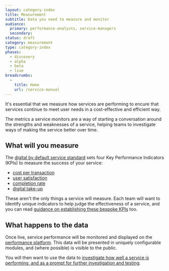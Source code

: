 ```yaml
---
layout: category-index
title: Measurement
subtitle: Data you need to measure and monitor
audience:
  primary: performance-analysts, service-managers 
  secondary: 
status: draft
category: measurement
type: category-index
phases:
  - discovery
  - alpha
  - beta
  - live
breadcrumbs:
  -
    title: Home
    url: /service-manual
---
```


It's essential that we measure how services are performing to encure that services continue to meet user needs in a cost-effective and efficient way.

The metrics a service monitors are a way of starting a conversation around the strengths and weaknesses of a service, helping teams to investigate ways of making the service better over time.

## What will you measure

The [digital by default service standard](/service-manual/digital-by-default) sets four Key Performance Indicators (KPIs) to measure the success of your service: 

* [cost per transaction](/service-manual/measurement/cost-per-transaction.html)
* [user satisfaction](/service-manual/measurement/user-satisfaction.html)
* [completion rate](/service-manual/measurement/completion-rate.html)
* [digital take-up](/service-manual/measurement/digital-takeup.html)

These aren't the only things a service will measure. Each team will want to identify unique indicators to help judge the effectiveness of a service, and you can read [guidance on establishing these bespoke KPIs](/service-manual/measurement/other-kpis.html) too.

## What happens to the data

Once live, service performance will be monitored and displayed on the [performance platform](/service-manual/measurement/performance-platform.html). This data will be presented in uniquely configurable modules, and (where possible) is visible to the public.

You will then want to use the data to [investigate how well a service is performing, and as a prompt for further investigation and testing](/service-manual/measurement/using-data.html).